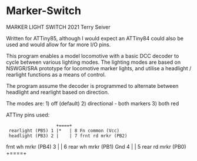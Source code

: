 # Marker-Switch
MARKER LIGHT SWITCH
2021 Terry Seiver
 
Written for ATTiny85, although I would expect an ATTiny84 could also be used and would allow for far more I/O pins. 

This program enables a model locomotive with a basic DCC decoder to cycle between various lighting modes. The lighting modes are based on NSWGR/SRA prototype for locomotive marker lights, and utilise a headlight / rearlight functions as a means of control. 

The program assume the decoder is programmed to alternate between headlight and rearlight based on direction.

The modes are:
    1) off (default)
    2) directional - both markers 
    3) both red

 ATTiny pins used:
  
                       +====+
     rearlight (PB5) 1 |*   | 8 Fn common (Vcc)
     headlight (PB3) 2 |    | 7 frnt rd mrkr (PB2)
  frnt wh mrkr (PB4) 3 |    | 6 rear wh mrkr (PB1)
                 Gnd 4 |    | 5 rear rd mrkr (PB0)
                       +====+
  
